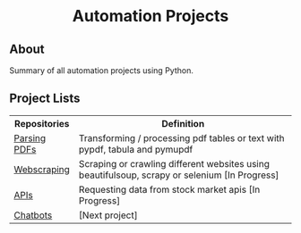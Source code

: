 <!-- PROJECT LOGO -->
<br />
<div align="center">
<h1 align="center">Automation Projects</h1>
</div>

## About

Summary of all automation projects using Python.

<h2>Project Lists</h2>

<table>
<tr>
   <th>Repositories</th>
   <th>Definition</th>
</tr>
<tr>
   <td><a class="externalLink" href="https://github.com/ojudz08/parse_pdf-projects">Parsing PDFs</a></td>
   <td>Transforming / processing pdf tables or text with pypdf, tabula and pymupdf</td>
</tr>
<tr>
   <td><a class="externalLink" href="https://github.com/ojudz08/webscraping-projects">Webscraping</a></td>
   <td>Scraping or crawling different websites using beautifulsoup, scrapy or selenium [In Progress]</td>
</tr>
<tr>
   <td><a class="externalLink" href="https://github.com/ojudz08/api-projects">APIs</a></td>
   <td>Requesting data from stock market apis [In Progress]</td>
</tr>
<tr>
   <td><a class="externalLink" href="">Chatbots</a></td>
   <td>[Next project]</td>
</tr>
</table>
